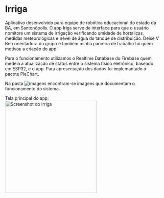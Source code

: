 # Irriga
Aplicativo desenvolvido para equipe de robótica educacional do estado da BA, em Santonópolis. O app Iriga serve de interface para que o usuário nomitore um sistema de irrigação verificando umidade de hortaliças, medidas meteorológicas e nével de água do tanque de distribuição. Deise V Ben orientadora do grupo é também minha parceira de trabalho foi quem motivou a criação do app.

Para o funcionamento utilizamos o Realtime Database do Firebase quem medeia a atualização de status entre o sistema físico eletrônico, baseado em ESP32, e o app. Para apresentação dos dados foi implemantado o pacote PieChart.

Na pasta ![imagens](Imagens/) encontram-se imagens que documentam o funcionamento do sistema.

Tela principal do app:<br>
<img src="https://github.com/user-attachments/assets/e2330adb-f6ad-48f4-9892-dda801a2b5f7" alt="Screenshot do Irriga" width="300" />

